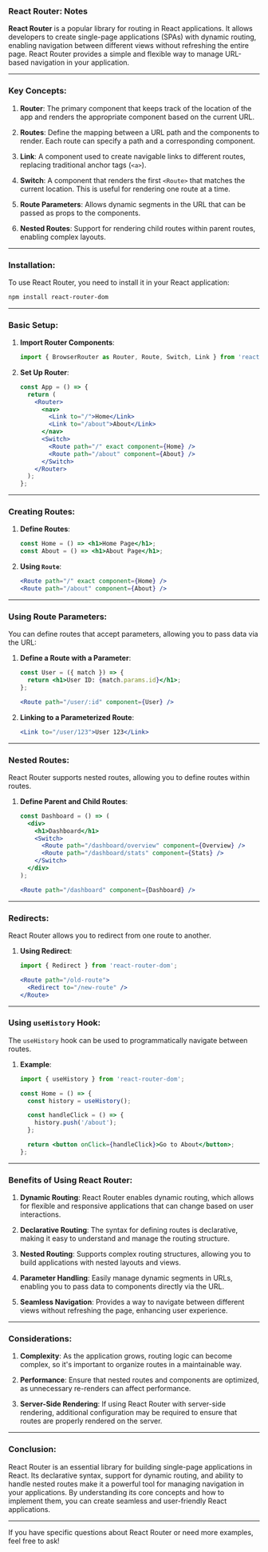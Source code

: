 ### **React Router**: Notes

**React Router** is a popular library for routing in React applications. It allows developers to create single-page applications (SPAs) with dynamic routing, enabling navigation between different views without refreshing the entire page. React Router provides a simple and flexible way to manage URL-based navigation in your application.

---

### **Key Concepts**:

1. **Router**: The primary component that keeps track of the location of the app and renders the appropriate component based on the current URL.

2. **Routes**: Define the mapping between a URL path and the components to render. Each route can specify a path and a corresponding component.

3. **Link**: A component used to create navigable links to different routes, replacing traditional anchor tags (`<a>`).

4. **Switch**: A component that renders the first `<Route>` that matches the current location. This is useful for rendering one route at a time.

5. **Route Parameters**: Allows dynamic segments in the URL that can be passed as props to the components.

6. **Nested Routes**: Support for rendering child routes within parent routes, enabling complex layouts.

---

### **Installation**:

To use React Router, you need to install it in your React application:

```bash
npm install react-router-dom
```

---

### **Basic Setup**:

1. **Import Router Components**:
   ```jsx
   import { BrowserRouter as Router, Route, Switch, Link } from 'react-router-dom';
   ```

2. **Set Up Router**:
   ```jsx
   const App = () => {
     return (
       <Router>
         <nav>
           <Link to="/">Home</Link>
           <Link to="/about">About</Link>
         </nav>
         <Switch>
           <Route path="/" exact component={Home} />
           <Route path="/about" component={About} />
         </Switch>
       </Router>
     );
   };
   ```

---

### **Creating Routes**:

1. **Define Routes**:
   ```jsx
   const Home = () => <h1>Home Page</h1>;
   const About = () => <h1>About Page</h1>;
   ```

2. **Using `Route`**:
   ```jsx
   <Route path="/" exact component={Home} />
   <Route path="/about" component={About} />
   ```

---

### **Using Route Parameters**:

You can define routes that accept parameters, allowing you to pass data via the URL:

1. **Define a Route with a Parameter**:
   ```jsx
   const User = ({ match }) => {
     return <h1>User ID: {match.params.id}</h1>;
   };

   <Route path="/user/:id" component={User} />
   ```

2. **Linking to a Parameterized Route**:
   ```jsx
   <Link to="/user/123">User 123</Link>
   ```

---

### **Nested Routes**:

React Router supports nested routes, allowing you to define routes within routes.

1. **Define Parent and Child Routes**:
   ```jsx
   const Dashboard = () => (
     <div>
       <h1>Dashboard</h1>
       <Switch>
         <Route path="/dashboard/overview" component={Overview} />
         <Route path="/dashboard/stats" component={Stats} />
       </Switch>
     </div>
   );

   <Route path="/dashboard" component={Dashboard} />
   ```

---

### **Redirects**:

React Router allows you to redirect from one route to another.

1. **Using Redirect**:
   ```jsx
   import { Redirect } from 'react-router-dom';

   <Route path="/old-route">
     <Redirect to="/new-route" />
   </Route>
   ```

---

### **Using `useHistory` Hook**:

The `useHistory` hook can be used to programmatically navigate between routes.

1. **Example**:
   ```jsx
   import { useHistory } from 'react-router-dom';

   const Home = () => {
     const history = useHistory();

     const handleClick = () => {
       history.push('/about');
     };

     return <button onClick={handleClick}>Go to About</button>;
   };
   ```

---

### **Benefits of Using React Router**:

1. **Dynamic Routing**: React Router enables dynamic routing, which allows for flexible and responsive applications that can change based on user interactions.

2. **Declarative Routing**: The syntax for defining routes is declarative, making it easy to understand and manage the routing structure.

3. **Nested Routing**: Supports complex routing structures, allowing you to build applications with nested layouts and views.

4. **Parameter Handling**: Easily manage dynamic segments in URLs, enabling you to pass data to components directly via the URL.

5. **Seamless Navigation**: Provides a way to navigate between different views without refreshing the page, enhancing user experience.

---

### **Considerations**:

1. **Complexity**: As the application grows, routing logic can become complex, so it's important to organize routes in a maintainable way.

2. **Performance**: Ensure that nested routes and components are optimized, as unnecessary re-renders can affect performance.

3. **Server-Side Rendering**: If using React Router with server-side rendering, additional configuration may be required to ensure that routes are properly rendered on the server.

---

### **Conclusion**:
React Router is an essential library for building single-page applications in React. Its declarative syntax, support for dynamic routing, and ability to handle nested routes make it a powerful tool for managing navigation in your applications. By understanding its core concepts and how to implement them, you can create seamless and user-friendly React applications.

---

If you have specific questions about React Router or need more examples, feel free to ask!